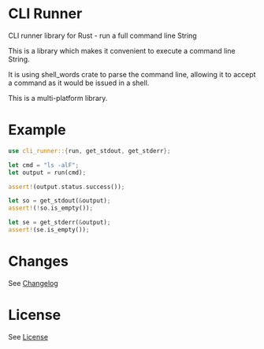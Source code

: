 # CLI Runner
CLI runner library for Rust - run a full command line String

This is a library which makes it convenient to execute a command line String.

It is using shell_words crate to parse the command line, allowing it to accept a command as it would be issued in a shell.

This is a multi-platform library.

# Example

```rust
use cli_runner::{run, get_stdout, get_stderr};

let cmd = "ls -alF";
let output = run(cmd);

assert!(output.status.success());

let so = get_stdout(&output);
assert!(!so.is_empty());

let se = get_stderr(&output);
assert!(se.is_empty());
```

# Changes

See [Changelog](CHANGELOG.md)

# License

See [License](LICENSE)
